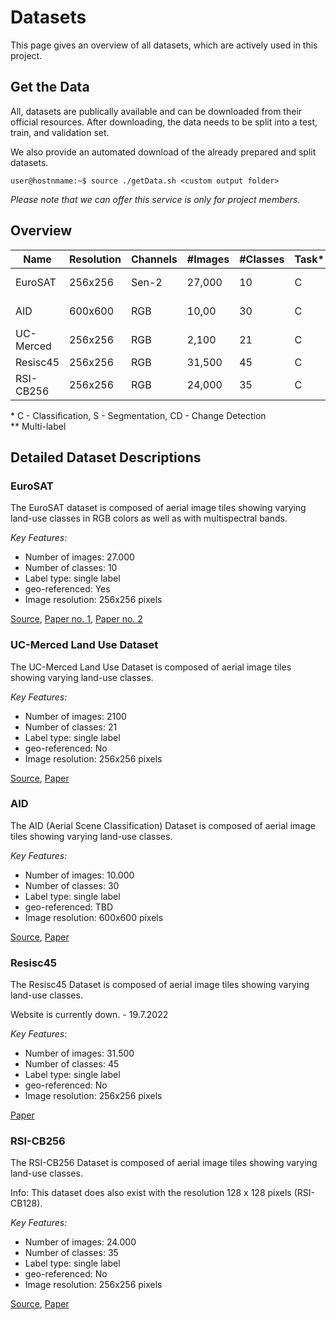 # Datasets

This page gives an overview of all datasets, which are actively used in this project. 

## Get the Data
All, datasets are publically available and can be downloaded from their official resources. After downloading, the data needs to be split into a test, train, and validation set. 

We also provide an automated download of the already prepared and split datasets.

```console
user@hostnmame:~$ source ./getData.sh <custom output folder>
```
*Please note that we can offer this service is only for project members.*

## Overview

| Name           | Resolution       | Channels | #Images | #Classes | Task\* | Ref.                                                                                                                                               |
|----------------|------------------|----------|---------|----------|--------|----------------------------------------------------------------------------------------------------------------------------------------------------|
| EuroSAT        | 256x256          | Sen-2    | 27,000  | 10       | C      | [Source](https://github.com/phelber/eurosat), [P1](https://doi.org/10.1109/JSTARS.2019.2918242), [P2](https://doi.org/10.1109/IGARSS.2018.8519248) |
| AID            | 600x600          | RGB      | 10,00   | 30       | C      | [Source](https://captain-whu.github.io/AID/), [P1](https://doi.org/10.1109/TGRS.2017.2685945)                                                      |
| UC-Merced      | 256x256          | RGB      | 2,100   | 21       | C      | [Source](http://weegee.vision.ucmerced.edu/datasets/landuse.html), [P1](https://doi.org/10.1145/1869790.1869829)                                   |
| Resisc45       | 256x256          | RGB      | 31,500  | 45       | C      | [P1](https://doi.org/10.1109/JPROC.2017.2675998)                                                                                                   |
| RSI-CB256      | 256x256          | RGB      | 24,000  | 35       | C      | [Source](https://github.com/lehaifeng/RSI-CB), [P1](https://doi.org/10.3390/s20061594)                                                             |

\* C - Classification, S - Segmentation, CD - Change Detection <br/>
\** Multi-label

## Detailed Dataset Descriptions

### EuroSAT
The EuroSAT dataset is composed of aerial image tiles showing varying land-use classes in RGB colors as well as with multispectral bands.

*Key Features:*
* Number of images: 27.000
* Number of classes: 10
* Label type: single label
* geo-referenced: Yes
* Image resolution: 256x256 pixels

[Source](https://github.com/phelber/eurosat), [Paper no. 1](https://doi.org/10.1109/JSTARS.2019.2918242), [Paper no. 2](https://doi.org/10.1109/IGARSS.2018.8519248)

### UC-Merced Land Use Dataset
The UC-Merced Land Use Dataset is composed of aerial image tiles showing varying land-use classes.

*Key Features:*
* Number of images: 2100
* Number of classes: 21
* Label type: single label
* geo-referenced: No
* Image resolution: 256x256 pixels

[Source](http://weegee.vision.ucmerced.edu/datasets/landuse.html), [Paper](https://doi.org/10.1145/1869790.1869829)

### AID
The AID (Aerial Scene Classification) Dataset is composed of aerial image tiles showing varying land-use classes.

*Key Features:*
* Number of images: 10.000
* Number of classes: 30
* Label type: single label
* geo-referenced: TBD
* Image resolution: 600x600 pixels

[Source](https://captain-whu.github.io/AID/), [Paper](https://doi.org/10.1109/TGRS.2017.2685945)

### Resisc45
The Resisc45 Dataset is composed of aerial image tiles showing varying land-use classes.

Website is currently down. - 19.7.2022

*Key Features:*
* Number of images: 31.500
* Number of classes: 45
* Label type: single label
* geo-referenced: No
* Image resolution: 256x256 pixels

[Paper](https://doi.org/10.1109/JPROC.2017.2675998)

### RSI-CB256
The RSI-CB256 Dataset is composed of aerial image tiles showing varying land-use classes.

Info: This dataset does also exist with the resolution 128 x 128 pixels (RSI-CB128).

*Key Features:*
* Number of images: 24.000
* Number of classes: 35
* Label type: single label
* geo-referenced: No
* Image resolution: 256x256 pixels

[Source](https://github.com/lehaifeng/RSI-CB), [Paper](https://doi.org/10.3390/s20061594)